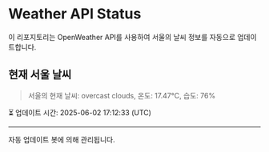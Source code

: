 
# Weather API Status

이 리포지토리는 OpenWeather API를 사용하여 서울의 날씨 정보를 자동으로 업데이트합니다.

## 현재 서울 날씨
> 서울의 현재 날씨: overcast clouds, 온도: 17.47°C, 습도: 76%

⏳ 업데이트 시간: 2025-06-02 17:12:33 (UTC)

---
자동 업데이트 봇에 의해 관리됩니다.
